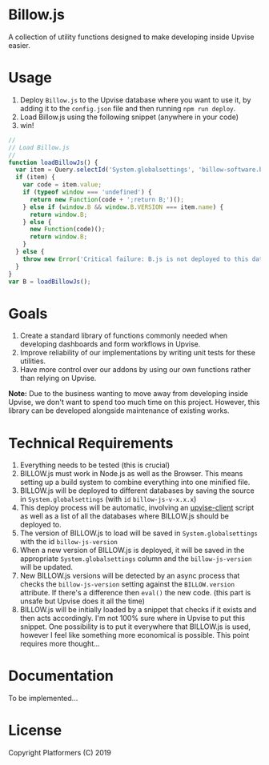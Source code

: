 # Billow.js

A collection of utility functions designed to make developing inside Upvise easier.

# Usage

1. Deploy `Billow.js` to the Upvise database where you want to use it, by adding it to the `config.json` file and then running `npm run deploy`.
2. Load Billow.js using the following snippet (anywhere in your code)
3. win!

```javascript
//
// Load Billow.js
//
function loadBillowJs() {
  var item = Query.selectId('System.globalsettings', 'billow-software.billow.js');
  if (item) {
    var code = item.value;
    if (typeof window === 'undefined') {
      return new Function(code + ';return B;')();
    } else if (window.B && window.B.VERSION === item.name) {
      return window.B;
    } else {
      new Function(code)();
      return window.B;
    }
  } else {
    throw new Error('Critical failure: B.js is not deployed to this database');
  }
}
var B = loadBillowJs();
```

# Goals

1. Create a standard library of functions commonly needed when developing dashboards and form workflows in Upvise.
2. Improve reliability of our implementations by writing unit tests for these utilities.
3. Have more control over our addons by using our own functions rather than relying on Upvise.

**Note:** Due to the business wanting to move away from developing inside Upvise, we don't want to spend too much time on this project. However, this library can be developed alongside maintenance of existing works.

# Technical Requirements

1. Everything needs to be tested (this is crucial)
2. BILLOW.js must work in Node.js as well as the Browser. This means setting up a build system to combine everything into one minified file.
3. BILLOW.js will be deployed to different databases by saving the source in `System.globalsettings` (with `id` `billow-js-v-x.x.x`)
4. This deploy process will be automatic, involving an [upvise-client](https://github.com/Billow-Software/Upvise-Client) script as well as a list of all the databases where BILLOW.js should be deployed to.
4. The version of BILLOW.js to load will be saved in `System.globalsettings` with the id `billow-js-version`
5. When a new version of BILLOW.js is deployed, it will be saved in the appropriate `System.globalsettings` column and the `billow-js-version` will be updated.
6. New BILLOW.js versions will be detected by an async process that checks the `billow-js-version` setting against the `BILLOW.version` attribute. If there's a difference then `eval()` the new code. (this part is unsafe but Upvise does it all the time)
7. BILLOW.js will be initially loaded by a snippet that checks if it exists and then acts accordingly. I'm not 100% sure where in Upvise to put this snippet. One possibility is to put it everywhere that BILLOW.js is used, however I feel like something more economical is possible. This point requires more thought...

# Documentation

To be implemented...

# License

Copyright Platformers (C) 2019

